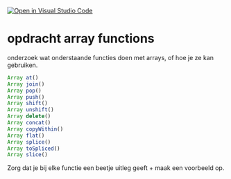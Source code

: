 [![Open in Visual Studio Code](https://classroom.github.com/assets/open-in-vscode-2e0aaae1b6195c2367325f4f02e2d04e9abb55f0b24a779b69b11b9e10269abc.svg)](https://classroom.github.com/online_ide?assignment_repo_id=18039192&assignment_repo_type=AssignmentRepo)
# opdracht array functions

onderzoek wat onderstaande functies doen met arrays, of hoe je ze kan gebruiken.

```Javascript
Array at()
Array join()
Array pop()
Array push()
Array shift()
Array unshift()
Array delete()
Array concat()
Array copyWithin()
Array flat()
Array splice()
Array toSpliced()
Array slice()
```

Zorg dat je bij elke functie een beetje uitleg geeft + maak een voorbeeld op.
